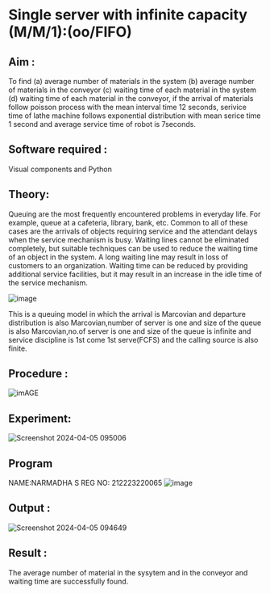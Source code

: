 # Single server with infinite capacity (M/M/1):(oo/FIFO)
## Aim :
To find (a) average number of materials in the system (b) average number of materials in the conveyor (c) waiting time of each material in the system (d) waiting time of each material in the conveyor, if the arrival  of materials follow poisson process with the mean interval time 12 seconds, serivice time of lathe machine follows exponential distribution with mean serice time 1 second and average service time of robot is 7seconds.

## Software required :
Visual components and Python

## Theory:
Queuing are the most frequently encountered problems in everyday life. For example, queue at a cafeteria, library, bank, etc. Common to all of these cases are the arrivals of objects requiring service and the attendant delays when the service mechanism is busy. Waiting lines cannot be eliminated completely, but suitable techniques can be used to reduce the waiting time of an object in the system. A long waiting line may result in loss of customers to an organization. Waiting time can be reduced by providing additional service facilities, but it may result in an increase in the idle time of the service mechanism.

![image](1.png)

This is a queuing model in which the arrival is Marcovian and departure distribution is also Marcovian,number of server is one and size of the queue is also Marcovian,no.of server is one and size of the queue is infinite and service discipline is 1st come 1st serve(FCFS) and the calling source is also finite.

## Procedure :

![imAGE](2.png)



## Experiment:

![Screenshot 2024-04-05 095006](https://github.com/narmadha2006/Single-server-infinite-capacity---Markov-Model/assets/151390280/6f889c6e-d6dd-4ca6-9293-033a1f7e49be)





 
## Program

NAME:NARMADHA S
REG NO: 212223220065
![image](https://github.com/ramjan1729/Single-server-infinite-capacity---Markov-Model/assets/103921593/5f1fd58d-5929-4c51-89ea-4cef009e5bad)

## Output :

![Screenshot 2024-04-05 094649](https://github.com/narmadha2006/Single-server-infinite-capacity---Markov-Model/assets/151390280/41e0f5d0-30a5-4e07-8718-8c7673bd7ef5)


## Result :

The average number of material in the sysytem and in the conveyor and waiting time are successfully found.
